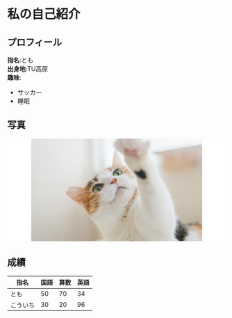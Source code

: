 # 私の自己紹介

## プロフィール
**指名**:とも   
**出身地**:TU高原  
**趣味**:
- サッカー
- 睡眠

## 写真
![neko](img.jpeg)

## 成績　
|指名|国語|算数|英語|
|--|--|--|--|
|とも|50|70|34|
|こういち|30|20|96|
